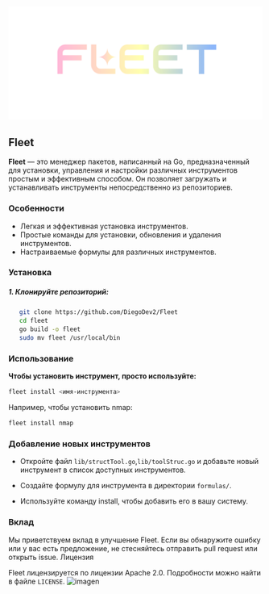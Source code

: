 
![Logo](./Logo.png)

## Fleet

**Fleet** — это менеджер пакетов, написанный на Go, предназначенный для установки, управления и настройки различных инструментов простым и эффективным способом. Он позволяет загружать и устанавливать инструменты непосредственно из репозиториев.

### Особенности

- Легкая и эффективная установка инструментов.
- Простые команды для установки, обновления и удаления инструментов.
- Настраиваемые формулы для различных инструментов.

### Установка

##### 1. Клонируйте репозиторий:

```bash
   git clone https://github.com/DiegoDev2/Fleet
   cd fleet
   go build -o fleet
   sudo mv fleet /usr/local/bin
```
### Использование

**Чтобы установить инструмент, просто используйте:**

```bash
fleet install <имя-инструмента>
```
Например, чтобы установить nmap:

```bash
fleet install nmap
```
### Добавление новых инструментов

- Откройте файл `lib/structTool.go`,`lib/toolStruc.go` и добавьте новый инструмент в список доступных инструментов.

- Создайте формулу для инструмента в директории `formulas/`.

- Используйте команду install, чтобы добавить его в вашу систему.

### Вклад

Мы приветствуем вклад в улучшение Fleet. Если вы обнаружите ошибку или у вас есть предложение, не стесняйтесь отправить pull request или открыть issue.
Лицензия

Fleet лицензируется по лицензии Apache 2.0. Подробности можно найти в файле `LICENSE`. 
![imagen](https://github.com/user-attachments/assets/4a8ee1ac-b5b7-4363-8066-49c2aac3d61c)

